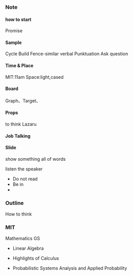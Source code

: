 ### Note
#### how to start
Promise

#### Sample
Cycle
Build Fence-similar
verbal Punktuation
Ask question

#### Time & Place
MIT:11am
Space:light,cased

#### Board
Graph、Target、

#### Props
to think
Lazaru

#### Job Talking

#### Slide
show something
all of words


listen the speaker
- Do not read
- Be in 
- 
### Outline
How to think

### MIT

Mathematics
GS
- Linear Algebra 
- Highlights of Calculus

- Probabilistic Systems Analysis and Applied Probability
